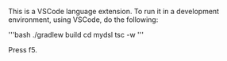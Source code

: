 This is a VSCode language extension. To run it in a development environment, using VSCode, do the following:

'''bash
./gradlew build
cd mydsl
tsc -w
'''

Press f5.